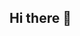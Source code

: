 ## Hi there 👋

<!--
**NandaMocha/NandaMocha** is a ✨ _special_ ✨ repository because its `README.md` (this file) appears on your GitHub profile.

Here are some ideas to get you started:

- 🔭 I’m currently working on PT Visi Prima Nusantara

![Profile view counter on GitHub](https://komarev.com/ghpvc/?username=perisicnikola37)
-->
